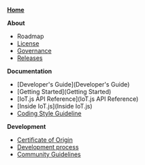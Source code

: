 **[Home](Home)**

**About**
- Roadmap
- [License](License)
- [Governance](Governance)
- [Releases](Releases)

**Documentation**
- [Developer's Guide](Developer's Guide)
- [Getting Started](Getting Started)
- [IoT.js API Reference](IoT.js API Reference)
- [Inside IoT.js](Inside IoT.js)
- [Coding Style Guideline](Coding_Style_Guideline)

**Development**
- [Certificate of Origin](IoT.js-Developer's-Certificate-of-Origin-1.0)
- [Development process](Development-Process)
- [Community Guidelines](Community-Guidelines)

